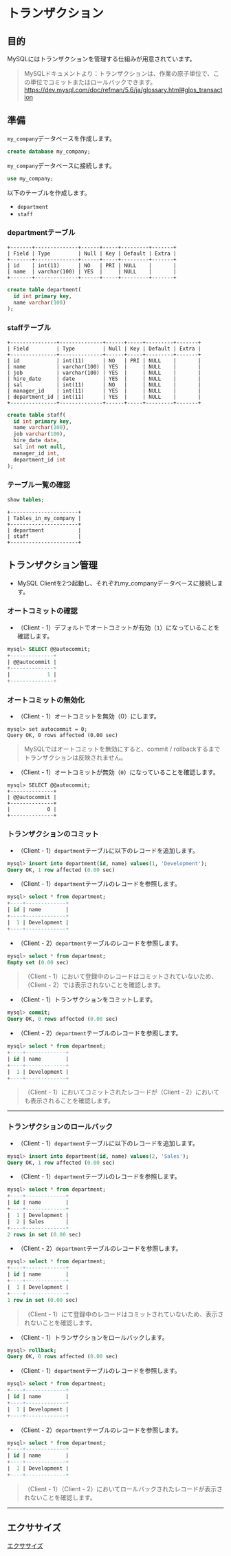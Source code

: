 # トランザクション

## 目的

MySQLにはトランザクションを管理する仕組みが用意されています。

> MySQLドキュメントより：トランザクションは、作業の原子単位で、この単位でコミットまたはロールバックできます。 https://dev.mysql.com/doc/refman/5.6/ja/glossary.html#glos_transaction


## 準備

`my_company`データベースを作成します。

```sql
create database my_company;
```

`my_company`データベースに接続します。

```sql
use my_company;
```

以下のテーブルを作成します。

+ `department`
+ `staff`

### departmentテーブル

```
+-------+--------------+------+-----+---------+-------+
| Field | Type         | Null | Key | Default | Extra |
+-------+--------------+------+-----+---------+-------+
| id    | int(11)      | NO   | PRI | NULL    |       |
| name  | varchar(100) | YES  |     | NULL    |       |
+-------+--------------+------+-----+---------+-------+
```

```sql
create table department(
  id int primary key,
  name varchar(100)
);
```

### staffテーブル

```
+---------------+--------------+------+-----+---------+-------+
| Field         | Type         | Null | Key | Default | Extra |
+---------------+--------------+------+-----+---------+-------+
| id            | int(11)      | NO   | PRI | NULL    |       |
| name          | varchar(100) | YES  |     | NULL    |       |
| job           | varchar(100) | YES  |     | NULL    |       |
| hire_date     | date         | YES  |     | NULL    |       |
| sal           | int(11)      | NO   |     | NULL    |       |
| manager_id    | int(11)      | YES  |     | NULL    |       |
| department_id | int(11)      | YES  |     | NULL    |       |
+---------------+--------------+------+-----+---------+-------+
```

```sql
create table staff(
  id int primary key,
  name varchar(100),
  job varchar(100),
  hire_date date,
  sal int not null,
  manager_id int,
  department_id int
);
```


### テーブル一覧の確認

```sql
show tables;
```

```
+----------------------+
| Tables_in_my_company |
+----------------------+
| department           |
| staff                |
+----------------------+
```

## トランザクション管理

+ MySQL Clientを2つ起動し、それぞれmy_companyデータベースに接続します。

### オートコミットの確認

+ （Client - 1）デフォルトでオートコミットが有効（`1`）になっていることを確認します。

```sql
mysql> SELECT @@autocommit;
+--------------+
| @@autocommit |
+--------------+
|            1 |
+--------------+
```

### オートコミットの無効化

+ （Client - 1）オートコミットを無効（0）にします。

```
mysql> set autocommit = 0;
Query OK, 0 rows affected (0.00 sec)
```

> MySQLではオートコミットを無効にすると、commit / rollbackするまでトランザクションは反映されません。

+ （Client - 1）オートコミットが無効（`0`）になっていることを確認します。

```
mysql> SELECT @@autocommit;
+--------------+
| @@autocommit |
+--------------+
|            0 |
+--------------+
```

### トランザクションのコミット

+ （Client - 1）`department`テーブルに以下のレコードを追加します。

```sql
mysql> insert into department(id, name) values(1, 'Development');
Query OK, 1 row affected (0.00 sec)
```

+ （Client - 1）`department`テーブルのレコードを参照します。

```sql
mysql> select * from department;
+----+-------------+
| id | name        |
+----+-------------+
|  1 | Development |
+----+-------------+
```

+ （Client - 2）`department`テーブルのレコードを参照します。

```sql
mysql> select * from department;
Empty set (0.00 sec)
```

> （Client - 1）において登録中のレコードはコミットされていないため、（Client - 2）では表示されないことを確認します。

+ （Client - 1）トランザクションをコミットします。

```sql
mysql> commit;
Query OK, 0 rows affected (0.00 sec)
```

+ （Client - 2）`department`テーブルのレコードを参照します。

```sql
mysql> select * from department;
+----+-------------+
| id | name        |
+----+-------------+
|  1 | Development |
+----+-------------+
```

> （Client - 1）においてコミットされたレコードが（Client - 2）においても表示されることを確認します。

---

### トランザクションのロールバック

+ （Client - 1）`department`テーブルに以下のレコードを追加します。

```sql
mysql> insert into department(id, name) values(2, 'Sales');
Query OK, 1 row affected (0.00 sec)
```

+ （Client - 1）`department`テーブルのレコードを参照します。

```sql
mysql> select * from department;
+----+-------------+
| id | name        |
+----+-------------+
|  1 | Development |
|  2 | Sales       |
+----+-------------+
2 rows in set (0.00 sec)
```

+ （Client - 2）`department`テーブルのレコードを参照します。

```sql
mysql> select * from department;
+----+-------------+
| id | name        |
+----+-------------+
|  1 | Development |
+----+-------------+
1 row in set (0.00 sec)
```

> （Client - 1）にて登録中のレコードはコミットされていないため、表示されないことを確認します。

+ （Client - 1）トランザクションをロールバックします。

```sql
mysql> rollback;
Query OK, 0 rows affected (0.00 sec)
```

+ （Client - 1）`department`テーブルのレコードを参照します。

```sql
mysql> select * from department;
+----+-------------+
| id | name        |
+----+-------------+
|  1 | Development |
+----+-------------+
```

+ （Client - 2）`department`テーブルのレコードを参照します。

```sql
mysql> select * from department;
+----+-------------+
| id | name        |
+----+-------------+
|  1 | Development |
+----+-------------+
```

> （Client - 1）（Client - 2）においてロールバックされたレコードが表示されないことを確認します。

---

## エクササイズ

[エクササイズ](ex/05_transaction_ex.md)
